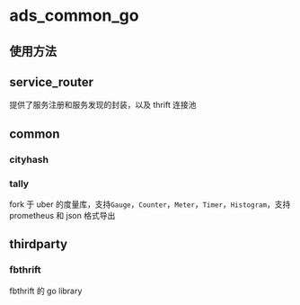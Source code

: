 # ads_common_go

## 使用方法

## service_router

提供了服务注册和服务发现的封装，以及 thrift 连接池

## common

### cityhash

### tally

fork 于 uber 的度量库，支持`Gauge`，`Counter`，`Meter`，`Timer`，`Histogram`，支持 prometheus 和 json 格式导出

## thirdparty

### fbthrift

fbthrift 的 go library
